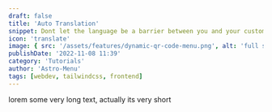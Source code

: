```yaml
---
draft: false
title: 'Auto Translation'
snippet: Dont let the language be a barrier between you and your customers. Astro Menu will automatically translate your menu to your most frequent customers languages, and you can always add more languages.
icon: 'translate'
image: { src: '/assets/features/dynamic-qr-code-menu.png', alt: 'full stack web development' }
publishDate: '2022-11-08 11:39'
category: 'Tutorials'
author: 'Astro-Menu'
tags: [webdev, tailwindcss, frontend]
---
```


lorem some very long text, actually its very short
